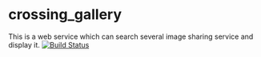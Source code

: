 crossing_gallery
================

This is a web service which can search several image sharing service and display it.
[![Build Status](https://secure.travis-ci.org/mie219/crossing_gallery.png?branch=master)](http://travis-ci.org/mie219/crossing_gallery)
